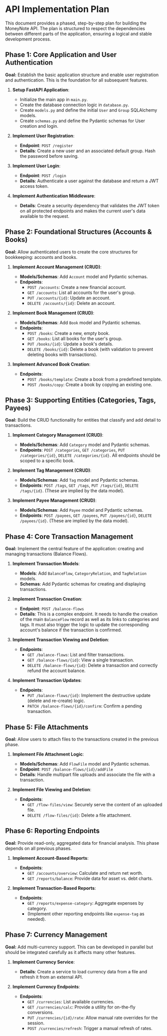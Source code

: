 # API Implementation Plan

This document provides a phased, step-by-step plan for building the MoneyNote API. The plan is structured to respect the dependencies between different parts of the application, ensuring a logical and stable development process.

## Phase 1: Core Application and User Authentication

**Goal:** Establish the basic application structure and enable user registration and authentication. This is the foundation for all subsequent features.

1.  **Setup FastAPI Application**:
    - Initialize the main app in `main.py`.
    - Create the database connection logic in `database.py`.
    - Create `models.py` and define the initial `User` and `Group` SQLAlchemy models.
    - Create `schemas.py` and define the Pydantic schemas for User creation and login.

2.  **Implement User Registration**:
    - **Endpoint**: `POST /register`
    - **Details**: Create a new user and an associated default group. Hash the password before saving.

3.  **Implement User Login**:
    - **Endpoint**: `POST /login`
    - **Details**: Authenticate a user against the database and return a JWT access token.

4.  **Implement Authentication Middleware**:
    - **Details**: Create a security dependency that validates the JWT token on all protected endpoints and makes the current user's data available to the request.

## Phase 2: Foundational Structures (Accounts & Books)

**Goal:** Allow authenticated users to create the core structures for bookkeeping: accounts and books.

1.  **Implement Account Management (CRUD)**:
    - **Models/Schemas**: Add `Account` model and Pydantic schemas.
    - **Endpoints**:
        - `POST /accounts`: Create a new financial account.
        - `GET /accounts`: List all accounts for the user's group.
        - `PUT /accounts/{id}`: Update an account.
        - `DELETE /accounts/{id}`: Delete an account.

2.  **Implement Book Management (CRUD)**:
    - **Models/Schemas**: Add `Book` model and Pydantic schemas.
    - **Endpoints**:
        - `POST /books`: Create a new, empty book.
        - `GET /books`: List all books for the user's group.
        - `PUT /books/{id}`: Update a book's details.
        - `DELETE /books/{id}`: Delete a book (with validation to prevent deleting books with transactions).

3.  **Implement Advanced Book Creation**:
    - **Endpoints**:
        - `POST /books/template`: Create a book from a predefined template.
        - `POST /books/copy`: Create a book by copying an existing one.

## Phase 3: Supporting Entities (Categories, Tags, Payees)

**Goal:** Build the CRUD functionality for entities that classify and add detail to transactions.

1.  **Implement Category Management (CRUD)**:
    - **Models/Schemas**: Add `Category` model and Pydantic schemas.
    - **Endpoints**: `POST /categories`, `GET /categories`, `PUT /categories/{id}`, `DELETE /categories/{id}`. All endpoints should be scoped to a specific book.

2.  **Implement Tag Management (CRUD)**:
    - **Models/Schemas**: Add `Tag` model and Pydantic schemas.
    - **Endpoints**: `POST /tags`, `GET /tags`, `PUT /tags/{id}`, `DELETE /tags/{id}`. (These are implied by the data model).

3.  **Implement Payee Management (CRUD)**:
    - **Models/Schemas**: Add `Payee` model and Pydantic schemas.
    - **Endpoints**: `POST /payees`, `GET /payees`, `PUT /payees/{id}`, `DELETE /payees/{id}`. (These are implied by the data model).

## Phase 4: Core Transaction Management

**Goal:** Implement the central feature of the application: creating and managing transactions (Balance Flows).

1.  **Implement Transaction Models**:
    - **Models**: Add `BalanceFlow`, `CategoryRelation`, and `TagRelation` models.
    - **Schemas**: Add Pydantic schemas for creating and displaying transactions.

2.  **Implement Transaction Creation**:
    - **Endpoint**: `POST /balance-flows`
    - **Details**: This is a complex endpoint. It needs to handle the creation of the main `BalanceFlow` record as well as its links to categories and tags. It must also trigger the logic to update the corresponding account's balance if the transaction is confirmed.

3.  **Implement Transaction Viewing and Deletion**:
    - **Endpoints**:
        - `GET /balance-flows`: List and filter transactions.
        - `GET /balance-flows/{id}`: View a single transaction.
        - `DELETE /balance-flows/{id}`: Delete a transaction and correctly refund the account balance.

4.  **Implement Transaction Updates**:
    - **Endpoints**:
        - `PUT /balance-flows/{id}`: Implement the destructive update (delete and re-create) logic.
        - `PATCH /balance-flows/{id}/confirm`: Confirm a pending transaction.

## Phase 5: File Attachments

**Goal:** Allow users to attach files to the transactions created in the previous phase.

1.  **Implement File Attachment Logic**:
    - **Models/Schemas**: Add `FlowFile` model and Pydantic schemas.
    - **Endpoint**: `POST /balance-flows/{id}/addFile`
    - **Details**: Handle multipart file uploads and associate the file with a transaction.

2.  **Implement File Viewing and Deletion**:
    - **Endpoints**:
        - `GET /flow-files/view`: Securely serve the content of an uploaded file.
        - `DELETE /flow-files/{id}`: Delete a file attachment.

## Phase 6: Reporting Endpoints

**Goal:** Provide read-only, aggregated data for financial analysis. This phase depends on all previous phases.

1.  **Implement Account-Based Reports**:
    - **Endpoints**:
        - `GET /accounts/overview`: Calculate and return net worth.
        - `GET /reports/balance`: Provide data for asset vs. debt charts.

2.  **Implement Transaction-Based Reports**:
    - **Endpoints**:
        - `GET /reports/expense-category`: Aggregate expenses by category.
        - (Implement other reporting endpoints like `expense-tag` as needed).

## Phase 7: Currency Management

**Goal:** Add multi-currency support. This can be developed in parallel but should be integrated carefully as it affects many other features.

1.  **Implement Currency Service**:
    - **Details**: Create a service to load currency data from a file and refresh it from an external API.

2.  **Implement Currency Endpoints**:
    - **Endpoints**:
        - `GET /currencies`: List available currencies.
        - `GET /currencies/calc`: Provide a utility for on-the-fly conversions.
        - `PUT /currencies/{id}/rate`: Allow manual rate overrides for the session.
        - `POST /currencies/refresh`: Trigger a manual refresh of rates.
